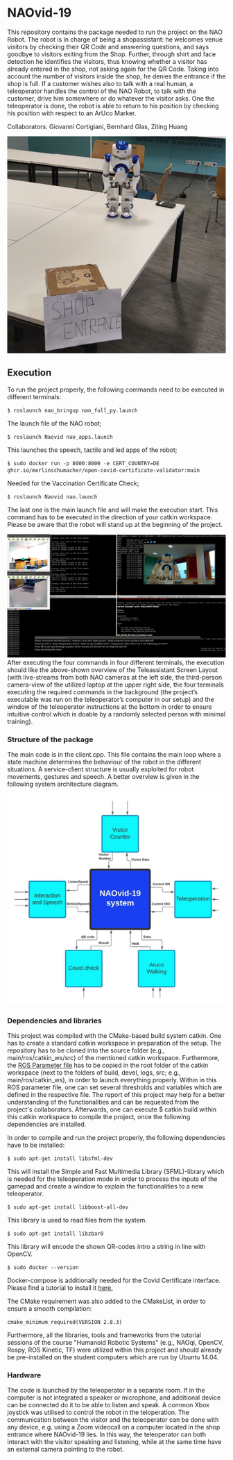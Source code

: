 # NAOvid-19
This repository contains the package needed to run the project on the NAO Robot. The robot is in charge of being a shopassistant: he welcomes venue visitors by checking their QR Code and answering questions, and says goodbye to visitors exiting from the Shop. Further, through shirt and face detection he identifies the visitors, thus knowing whether a visitor has already entered in the shop, not asking again for the QR Code. Taking into account the number of visitors inside the shop, he denies the entrance if the shop is full. If a customer wishes also to talk with a real human, a teleoperator handles the control of the NAO Robot, to talk with the customer, drive him somewhere or do whatever the visitor asks. One the teleoperator is done, the robot is able to return to his position by checking his position with respect to an ArUco Marker.

Collaborators: Giovanni Cortigiani, Bernhard Glas, Ziting Huang

![Shop Entrance](/Figures/NAO_ShopEntrance_cut.jpg)


## Execution

To run the project properly, the following commands need to be executed in different terminals:

```
$ roslaunch nao_bringup nao_full_py.launch
```

The launch file of the NAO robot;

```
$ roslaunch Naovid nao_apps.launch
```

This launches the speech, tactile and led apps of the robot;

```
$ sudo docker run -p 8000:8000 -e CERT_COUNTRY=DE ghcr.io/merlinschumacher/open-covid-certificate-validator:main
```

Needed for the Vaccination Certificate Check;

```
$ roslaunch Naovid nao.launch
```

The last one is the main launch file and will make the execution start. This command has to be executed in the direction of your catkin workspace.
Please be aware that the robot will stand up at the beginning of the project.

![Teleassistant Screen Layout](/Figures/NAO_Teleassisant_Screen_Overview.png)
After executing the four commands in four different terminals, the execution should like the above-shown overview of the Teleassistant Screen Layout (with live-streams from both NAO cameras at the left side, the third-person camera-view of the utilized laptop at the upper right side, the four terminals executing the required commands in the background (the project’s executable was run on the teleoperator’s computer in our setup) and the window of the teleoperator instructions at the bottom in order to ensure intuitive control which is doable by a randomly selected person with minimal training).

### Structure of the package

The main code is in the client.cpp. This file contains the main loop where a state machine determines the behaviour of the robot in the different situations. A service-client structure is usually exploited for robot movements, gestures and speech. A better overview is given in the following system architecture diagram. 

![NAOvid-19 System Architecture](/Figures/SystemArchitecture.jpeg)

### Dependencies and libraries

This project was compiled with the CMake-based build system catkin. One has to create a standard catkin workspace in preparation of the setup. The repository has to be cloned into the source folder (e.g., main/ros/catkin_ws/src) of the mentioned catkin workspace. Furthermore, the [ROS Parameter file](https://github.com/GiovanniCortigiani/NAOvid-19/blob/main/Naovid/Naovid_param.yaml) has to be copied in the root folder of the catkin workspace (next to the folders of build, devel, logs, src; e.g., main/ros/catkin_ws), in order to launch everything properly. Within in this ROS parameter file, one can set several thresholds and variables which are defined in the respective file. The report of this project may help for a better understanding of the functionalities and can be requested from the project's collaborators. Afterwards, one can execute $ catkin build within this catkin workspace to compile the project, once the following dependencies are installed.

In order to compile and run the project properly, the following dependencies have to be installed:

```
$ sudo apt-get install libsfml-dev
```

This will install the Simple and Fast Multimedia Library (SFML)-library which is needed for the teleoperation mode in order to process the inputs of the gamepad and create a window to explain the functionalities to a new teleoperator.

```
$ sudo apt-get install libboost-all-dev
```

This library is used to read files from the system.

```
$ sudo apt-get install libzbar0
```

This library will encode the shown QR-codes intro a string in line with OpenCV.

```
$ sudo docker --version
```

Docker-compose is additionally needed for the Covid Certificate interface. Please find a tutorial to install it [here.](https://docs.docker.com/compose/install/)

The CMake requirement was also added to the CMakeList, in order to ensure a smooth compilation:
```
cmake_minimum_required(VERSION 2.8.3)  
```

Furthermore, all the libraries, tools and frameworks from the tutorial sessions of the course "Humanoid Robotic Systems" (e.g., NAOqi, OpenCV, Rospy, ROS Kinetic, TF) were utilized within this project and should already be pre-installed on the student computers which are run by Ubuntu 14.04.

### Hardware

The code is launched by the teleoperator in a separate room. If in the computer is not integrated a speaker or microphone, and additional device can be connected do it to be able to listen and speak. A common Xbox joystick was utilised to control the robot in the teloperation. The communication between the visitor and the teleoperator can be done with any device, e.g. using a Zoom videocall on a computer located in the shop entrance where NAOvid-19 lies. In this way, the teleoperator can both interact with the visitor speaking and listening, while at the same time have an external camera pointing to the robot.
